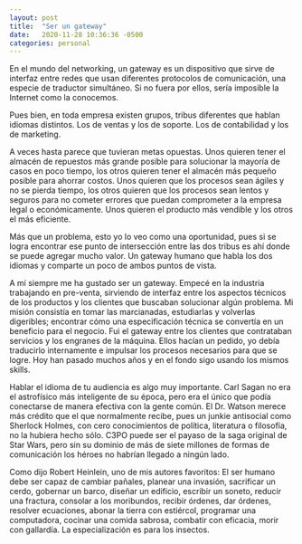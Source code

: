 ```yaml
---
layout: post
title:  "Ser un gateway"
date:   2020-11-28 10:36:36 -0500
categories: personal
---
```

En el mundo del networking, un gateway es un dispositivo que sirve de interfaz entre redes que usan diferentes protocolos de comunicación, una especie de traductor simultáneo. Si no fuera por ellos, sería imposible la Internet como la conocemos.

Pues bien, en toda empresa existen grupos, tribus diferentes que hablan idiomas distintos. Los de ventas y los de soporte. Los de contabilidad y los de marketing. 

A veces hasta parece que tuvieran metas opuestas. Unos quieren tener el almacén de repuestos más grande posible para solucionar la mayoría de casos en poco tiempo, los otros quieren tener el almacén más pequeño posible para ahorrar costos. Unos quieren que los procesos sean ágiles y no se pierda tiempo, los otros quieren que los procesos sean lentos y seguros para no cometer errores que puedan comprometer a la empresa legal o económicamente. Unos quieren el producto más vendible y los otros el más eficiente.

Más que un problema, esto yo lo veo como una oportunidad, pues si se logra encontrar ese punto de intersección entre las dos tribus es ahí donde se puede agregar mucho valor. Un gateway humano que habla los dos idiomas y comparte un poco de ambos puntos de vista.

A mí siempre me ha gustado ser un gateway. Empecé en la industria trabajando en pre-venta, sirviendo de interfaz entre los aspectos técnicos de los productos y los clientes que buscaban solucionar algún problema. Mi misión consistía en tomar las marcianadas, estudiarlas y volverlas digeribles; encontrar cómo una especificación técnica se convertía en un beneficio para el negocio. Fui el gateway entre los clientes que contrataban servicios y los engranes de la máquina. Ellos hacían un pedido, yo debía traducirlo internamente e impulsar los procesos necesarios para que se logre. Hoy han pasado muchos años y en el fondo sigo usando los mismos skills.

Hablar el idioma de tu audiencia es algo muy importante. Carl Sagan no era el astrofísico más inteligente de su época, pero era el único que podía conectarse de manera efectiva con la gente común. El Dr. Watson merece más crédito que el que normalmente recibe, pues un junkie antisocial como Sherlock Holmes, con cero conocimientos de política, literatura o filosofía, no la hubiera hecho sólo. C3PO puede ser el payaso de la saga original de Star Wars, pero sin su dominio de más de siete millones de formas de comunicación los héroes no habrían llegado a ningún lado.

Como dijo Robert Heinlein, uno de mis autores favoritos: El ser humano debe ser capaz de cambiar pañales, planear una invasión, sacrificar un cerdo, gobernar un barco, diseñar un edificio, escribir un soneto, reducir una fractura, consolar a los moribundos, recibir órdenes, dar órdenes, resolver ecuaciones, abonar la tierra con estiércol, programar una computadora, cocinar una comida sabrosa, combatir con eficacia, morir con gallardía. La especialización es para los insectos.